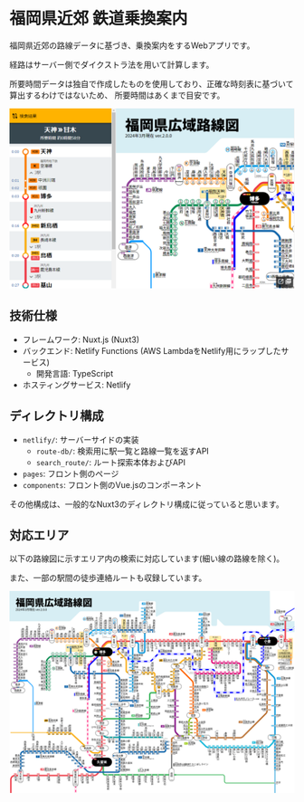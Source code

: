 # 福岡県近郊 鉄道乗換案内

福岡県近郊の路線データに基づき、乗換案内をするWebアプリです。

経路はサーバー側でダイクストラ法を用いて計算します。

所要時間データは独自で作成したものを使用しており、正確な時刻表に基づいて算出するわけではないため、
所要時間はあくまで目安です。

![対応エリア路線図](images/app_screenshot.png)

## 技術仕様

+ フレームワーク: Nuxt.js (Nuxt3)
+ バックエンド: Netlify Functions (AWS LambdaをNetlify用にラップしたサービス)
    + 開発言語: TypeScript
+ ホスティングサービス: Netlify

## ディレクトリ構成
+ `netlify/`: サーバーサイドの実装
    + `route-db/`: 検索用に駅一覧と路線一覧を返すAPI
    + `search_route/`: ルート探索本体およびAPI
+ `pages`: フロント側のページ
+ `components`: フロント側のVue.jsのコンポーネント

その他構成は、一般的なNuxt3のディレクトリ構成に従っていると思います。

## 対応エリア

以下の路線図に示すエリア内の検索に対応しています(細い線の路線を除く)。

また、一部の駅間の徒歩連絡ルートも収録しています。

![対応エリア路線図](public/train_map/fukuoka_route_map.png)

